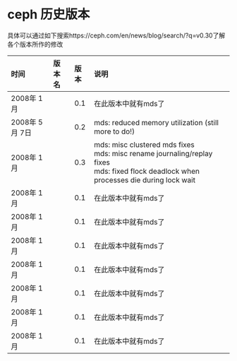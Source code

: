 # ceph 历史版本

具体可以通过如下搜索https://ceph.com/en/news/blog/search/?q=v0.30了解各个版本所作的修改

| 时间            |  版本名   |  版本     | 说明                |
| :--------        | :----     | :------    | :-----              |
| 2008年 1月     |          | 0.1        | 在此版本中就有mds了 |
| 2008年 5月 7日 |          | 0.2        | mds: reduced memory utilization (still more to do!) |
| 2008年 1 月     |          | 0.3        | mds: misc clustered mds fixes <br>mds: misc rename journaling/replay fixes <br>mds: fixed flock deadlock when processes die during lock wait |
| 2008年 1 月     |          | 0.1        | 在此版本中就有mds了 |
| 2008年 1 月     |          | 0.1        | 在此版本中就有mds了 |
| 2008年 1 月     |          | 0.1        | 在此版本中就有mds了 |
| 2008年 1 月     |          | 0.1        | 在此版本中就有mds了 |
| 2008年 1 月     |          | 0.1        | 在此版本中就有mds了 |
| 2008年 1 月     |          | 0.1        | 在此版本中就有mds了 |
| 2008年 1 月     |          | 0.1        | 在此版本中就有mds了 |
